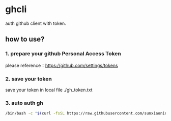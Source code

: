 # ghcli
auth github client with token.

## how to use?

### 1. prepare your github Personal Access Token
please reference：https://github.com/settings/tokens

### 2. save your token
save your token in local file ./gh_token.txt

### 3. auto auth gh
```bash
/bin/bash -c "$(curl -fsSL https://raw.githubusercontent.com/sunxiaoning/ghcli/main/autorun.sh)"
```







